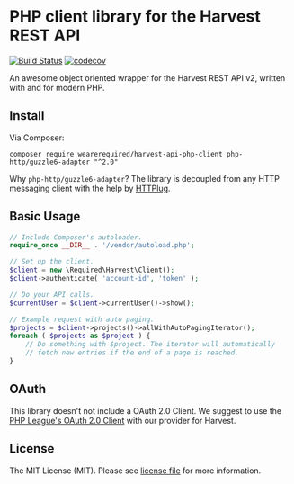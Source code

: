 # PHP client library for the Harvest REST API

[![Build Status](https://travis-ci.com/wearerequired/harvest-api-php-client.svg?branch=master)](https://travis-ci.com/wearerequired/harvest-api-php-client) [![codecov](https://codecov.io/gh/wearerequired/harvest-api-php-client/branch/master/graph/badge.svg?token=W9R3VjbmRL)](https://codecov.io/gh/wearerequired/harvest-api-php-client)

An awesome object oriented wrapper for the Harvest REST API v2, written with and for modern PHP.

## Install

Via Composer:

```
composer require wearerequired/harvest-api-php-client php-http/guzzle6-adapter "^2.0"
```

Why `php-http/guzzle6-adapter`? The library is decoupled from any HTTP messaging client with the help by [HTTPlug](http://httplug.io/).


## Basic Usage

```php
// Include Composer's autoloader.
require_once __DIR__ . '/vendor/autoload.php';

// Set up the client.
$client = new \Required\Harvest\Client();
$client->authenticate( 'account-id', 'token' );

// Do your API calls.
$currentUser = $client->currentUser()->show();

// Example request with auto paging.
$projects = $client->projects()->allWithAutoPagingIterator();
foreach ( $projects as $project ) {
	// Do something with $project. The iterator will automatically
	// fetch new entries if the end of a page is reached.
}
```

## OAuth

This library doesn't not include a OAuth 2.0 Client. We suggest to use the [PHP League's OAuth 2.0 Client](https://github.com/thephpleague/oauth2-client) with our provider for Harvest.

## License

The MIT License (MIT). Please see [license file](https://github.com/wearerequired/harvest-api-php-client/blob/master/LICENSE) for more information.
